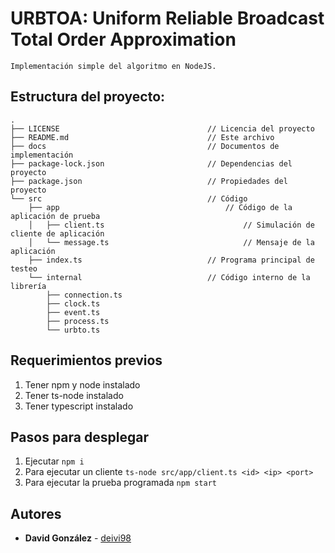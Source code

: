 # URBTOA: Uniform Reliable Broadcast Total Order Approximation

    Implementación simple del algoritmo en NodeJS.

## Estructura del proyecto:
```
.
├── LICENSE                                 // Licencia del proyecto
├── README.md                               // Este archivo
├── docs                                    // Documentos de implementación
├── package-lock.json                       // Dependencias del proyecto
├── package.json                            // Propiedades del proyecto
└── src                                     // Código
    ├── app                                     // Código de la aplicación de prueba
    │   ├── client.ts                               // Simulación de cliente de aplicación
    │   └── message.ts                              // Mensaje de la aplicación
    ├── index.ts                            // Programa principal de testeo
    └── internal                            // Código interno de la librería
        ├── connection.ts                         
        ├── clock.ts
        ├── event.ts
        ├── process.ts
        └── urbto.ts
```

## Requerimientos previos

1. Tener npm y node instalado
2. Tener ts-node instalado
3. Tener typescript instalado

## Pasos para desplegar 

1. Ejecutar `npm i`
2. Para ejecutar un cliente `ts-node src/app/client.ts <id> <ip> <port>`
3. Para ejecutar la prueba programada `npm start`

## Autores

* **David González** - [deivi98](https://github.com/deivi98)
